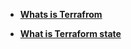 - [**Whats is Terrafrom**](https://www.linkedin.com/posts/fawaz-c-p-5618b1183_heyconnections-letsgrowtogether-terraform-activity-7022625491442421760-BJUf?utm_source=share&utm_medium=member_desktop)

- [**What is Terraform state**](https://www.linkedin.com/posts/fawaz-c-p-5618b1183_heyconnections-letsgrowtogether-terraform-activity-7023355012785340416-GvNM?utm_source=share&utm_medium=member_desktop)
